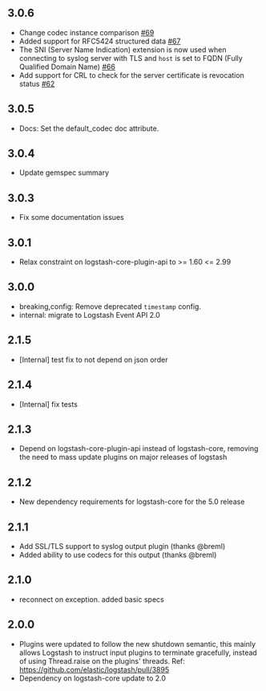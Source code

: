 ## 3.0.6
  - Change codec instance comparison [#69](https://github.com/logstash-plugins/logstash-output-syslog/pull/69)
  - Added support for RFC5424 structured data [#67](https://github.com/logstash-plugins/logstash-output-syslog/pull/67)
  - The SNI (Server Name Indication) extension is now used when connecting to syslog server with TLS and `host` is set to FQDN (Fully Qualified Domain Name) [#66](https://github.com/logstash-plugins/logstash-output-syslog/pull/66)
  - Add support for CRL to check for the server certificate is revocation status [#62](https://github.com/logstash-plugins/logstash-output-syslog/pull/62)

## 3.0.5
  - Docs: Set the default_codec doc attribute.

## 3.0.4
  - Update gemspec summary

## 3.0.3
  - Fix some documentation issues

## 3.0.1
  - Relax constraint on logstash-core-plugin-api to >= 1.60 <= 2.99

## 3.0.0
 - breaking,config: Remove deprecated `timestamp` config.
 - internal: migrate to Logstash Event API 2.0

## 2.1.5
 - [Internal] test fix to not depend on json order

## 2.1.4
 - [Internal] fix tests

## 2.1.3
  - Depend on logstash-core-plugin-api instead of logstash-core, removing the need to mass update plugins on major releases of logstash

## 2.1.2
  - New dependency requirements for logstash-core for the 5.0 release

## 2.1.1
 - Add SSL/TLS support to syslog output plugin (thanks @breml)
 - Added ability to use codecs for this output (thanks @breml)

## 2.1.0
 - reconnect on exception. added basic specs

## 2.0.0
 - Plugins were updated to follow the new shutdown semantic, this mainly allows Logstash to instruct input plugins to terminate gracefully,
   instead of using Thread.raise on the plugins' threads. Ref: https://github.com/elastic/logstash/pull/3895
 - Dependency on logstash-core update to 2.0
